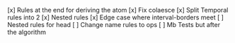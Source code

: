[x] Rules at the end for deriving the atom
[x] Fix colaesce
[x] Split Temporal rules into 2
[x] Nested rules
[x] Edge case where interval-borders meet
[ ] Nested rules for head
[ ] Change name rules to ops
[ ] Mb Tests but after the algorithm


